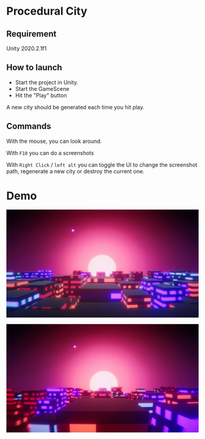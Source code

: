 # Procedural City

## Requirement
Unity 2020.2.1f1

## How to launch
- Start the project in Unity.
- Start the GameScene
- Hit the "Play" button

A new city should be generated each time you hit play.

## Commands

With the mouse, you can look around.

With `F10` you can do a screenshots

With `Right Click` / `left alt` you can toggle the UI to change the screenshot path, regenerate a new city or destroy the current one.

# Demo

![](https://raw.githubusercontent.com/Sayama3/Procedural_Cities/main/README/images/screenshot_01.png)

![](https://raw.githubusercontent.com/Sayama3/Procedural_Cities/main/README/images/screenshot_02.png)
